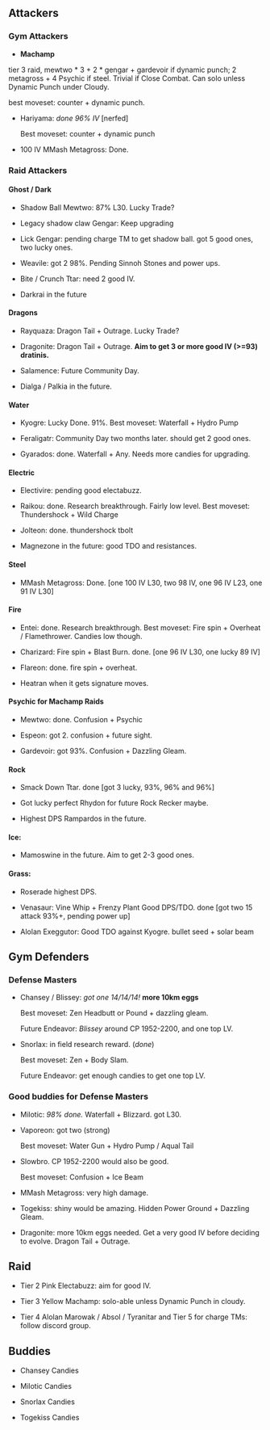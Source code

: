 ## Attackers

### Gym Attackers

* **Machamp**

 tier 3 raid,  mewtwo * 3 + 2 * gengar + gardevoir if dynamic punch; 2 metagross + 4 Psychic if steel. Trivial if Close Combat. Can solo unless Dynamic Punch under Cloudy.
  
  best moveset: counter + dynamic punch.

* Hariyama: *done 96% IV* [nerfed]

  Best moveset: counter + dynamic punch

* 100 IV MMash Metagross: Done.

### Raid Attackers

#### Ghost / Dark

* Shadow Ball Mewtwo: 87% L30. Lucky Trade?

* Legacy shadow claw Gengar: Keep upgrading

* Lick Gengar: pending charge TM to get shadow ball. got 5 good ones, two lucky ones.

* Weavile: got 2 98%. Pending Sinnoh Stones and power ups.

* Bite / Crunch Ttar: need 2 good IV.

* Darkrai in the future

#### Dragons

* Rayquaza: Dragon Tail + Outrage. Lucky Trade?

* Dragonite: Dragon Tail + Outrage. **Aim to get 3 or more good IV (>=93) dratinis.**

* Salamence: Future Community Day.

* Dialga / Palkia in the future.

#### Water

* Kyogre: Lucky Done. 91%. Best moveset: Waterfall + Hydro Pump

* Feraligatr: Community Day two months later. should get 2 good ones.

* Gyarados: done. Waterfall + Any. Needs more candies for upgrading.

#### Electric

* Electivire: pending good electabuzz.

* Raikou: done. Research breakthrough. Fairly low level. Best moveset: Thundershock + Wild Charge

* Jolteon: done. thundershock tbolt

* Magnezone in the future: good TDO and resistances.

#### Steel

* MMash Metagross: Done. [one 100 IV L30, two 98 IV, one 96 IV L23, one 91 IV L30]


#### Fire

* Entei: done. Research breakthrough. Best moveset: Fire spin + Overheat / Flamethrower. Candies low though.

* Charizard: Fire spin + Blast Burn. done. [one 96 IV L30, one lucky 89 IV]

* Flareon: done. fire spin + overheat.

* Heatran when it gets signature moves.
 

#### Psychic for Machamp Raids

* Mewtwo: done. Confusion + Psychic

* Espeon: got 2. confusion + future sight.

* Gardevoir: got 93%. Confusion + Dazzling Gleam.


#### Rock

* Smack Down Ttar. done [got 3 lucky, 93%, 96% and 96%]

* Got lucky perfect Rhydon for future Rock Recker maybe.

* Highest DPS Rampardos in the future.

#### Ice:

* Mamoswine in the future. Aim to get 2-3 good ones.

#### Grass:

* Roserade highest DPS.

* Venasaur: Vine Whip + Frenzy Plant Good DPS/TDO. done [got two 15 attack 93%+, pending power up]

* Alolan Exeggutor: Good TDO against Kyogre. bullet seed + solar beam

## Gym Defenders

### Defense Masters

* Chansey / Blissey: *got one 14/14/14!* **more 10km eggs**
  
  Best moveset: Zen Headbutt or Pound + dazzling gleam.
  
  Future Endeavor: *Blissey* around CP 1952-2200, and one top LV.

* Snorlax: in field research reward. (*done*)

  Best moveset: Zen + Body Slam.
  
  Future Endeavor: get enough candies to get one top LV.

### Good buddies for Defense Masters
  
* Milotic: *98% done.* Waterfall + Blizzard. got L30. 

* Vaporeon: got two (strong)
  
  Best moveset: Water Gun + Hydro Pump / Aqual Tail
  
* Slowbro. CP 1952-2200 would also be good.

  Best moveset: Confusion + Ice Beam

* MMash Metagross: very high damage.

* Togekiss: shiny would be amazing. Hidden Power Ground + Dazzling Gleam.

* Dragonite: more 10km eggs needed. Get a very good IV before deciding to evolve. Dragon Tail + Outrage.
  
## Raid

* Tier 2 Pink Electabuzz: aim for good IV.

* Tier 3 Yellow Machamp: solo-able unless Dynamic Punch in cloudy.

* Tier 4 Alolan Marowak / Absol / Tyranitar and Tier 5 for charge TMs: follow discord group.

## Buddies

* Chansey Candies

* Milotic Candies

* Snorlax Candies

* Togekiss Candies

